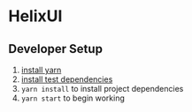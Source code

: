 # HelixUI

## Developer Setup

1. [install yarn](https://yarnpkg.com/en/docs/install)
2. [install test dependencies](https://github.com/rackerlabs/helix-ui/wiki/Testing#system-requirements)
3. `yarn install` to install project dependencies
4. `yarn start` to begin working
